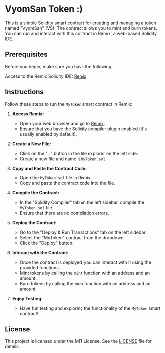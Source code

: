 # VyomSan Token :)

This is a simple Solidity smart contract for creating and managing a token named "VyomSan" (VS). The contract allows you to mint and burn tokens. You can run and interact with this contract in Remix, a web-based Solidity IDE.

## Prerequisites

Before you begin, make sure you have the following:

Access to the Remix Solidity IDE: [Remix](https://remix.ethereum.org/)

## Instructions

Follow these steps to run the `MyToken` smart contract in Remix:

1. **Access Remix:**

   - Open your web browser and go to [Remix](https://remix.ethereum.org/).
   - Ensure that you have the Solidity compiler plugin enabled (it's usually enabled by default).

2. **Create a New File:**

   - Click on the "+" button in the file explorer on the left side.
   - Create a new file and name it `MyToken.sol`.

3. **Copy and Paste the Contract Code:**

   - Open the `MyToken.sol` file in Remix.
   - Copy and paste the contract code into the file.

4. **Compile the Contract:**

   - In the "Solidity Compiler" tab on the left sidebar, compile the `MyToken.sol` file.
   - Ensure that there are no compilation errors.

5. **Deploy the Contract:**

   - Go to the "Deploy & Run Transactions" tab on the left sidebar.
   - Select the "MyToken" contract from the dropdown.
   - Click the "Deploy" button.

6. **Interact with the Contract:**

   - Once the contract is deployed, you can interact with it using the provided functions.
   - Mint tokens by calling the `mint` function with an address and an amount.
   - Burn tokens by calling the `burn` function with an address and an amount.

7. **Enjoy Testing:**

   - Have fun testing and exploring the functionality of the `MyToken` smart contract!

## License

This project is licensed under the MIT License. See the [LICENSE](LICENSE) file for details.
